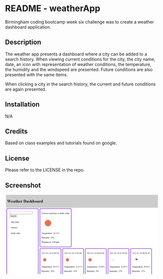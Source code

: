 # README - weatherApp

Birmingham coding bootcamp week six challenge was to create a weather dashboard application.

## Description

The weather app presents a dashboard where a city can be added to a search history. When viewing current conditions for the city, the city name, date, an icon with representation of weather conditions, the temperature, the humidity and the windspeed are presented. Future conditions are also presented with the same items.

When clicking a city in the search history, the current and future conditions are again presented.

## Installation

N/A

## Credits

Based on class examples and tutorials found on google.

## License

Please refer to the LICENSE in the repo.

## Screenshot

![Screenshot](./assets/screenshot/screenshot.png)